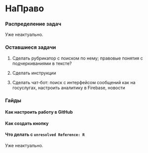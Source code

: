 # НаПраво

### Распределение задач

Уже неактуально. 

### Оставшиеся задачи

1. Сделать рубрикатор с поиском по нему; правовые понятия с подчеркиваниями в тексте?

2. Сделать инструкции

3. Сделать чат-бот: поиск с интерфейсом сообщений как на госуслугах, настроить аналитику в Firebase, новости

### Гайды

#### Как настроить работу в GitHub

#### Как создать кнопку

#### Что делать с `unresolved Reference: R`

Уже неактуально. 
